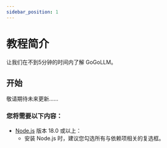 ```yaml
---
sidebar_position: 1
---
```


# 教程简介

让我们在不到5分钟的时间内了解 GoGoLLM。


## 开始

敬请期待未来更新......

### 您将需要以下内容：
- [Node.js](https://nodejs.org/en/download/) 版本 18.0 或以上：
  - 安装 Node.js 时，建议您勾选所有与依赖项相关的复选框。
